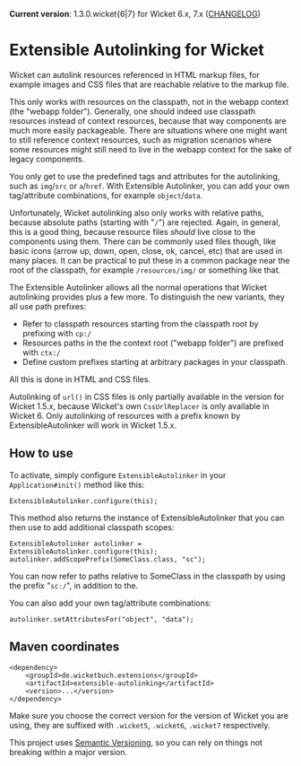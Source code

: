 **Current version**: 1.3.0.wicket{6|7} for Wicket 6.x, 7.x ([CHANGELOG](CHANGELOG-1.x.md))

# Extensible Autolinking for Wicket

Wicket can autolink resources referenced in HTML markup files, for example
images and CSS files that are reachable relative to the markup file.

This only works with resources on the classpath, not in the webapp context (the
"webapp folder"). Generally, one should indeed use classpath resources instead
of context resources, because that way components are much more easily
packageable. There are situations where one might want to still reference
context resources, such as migration scenarios where some resources might still
need to live in the webapp context for the sake of legacy components.

You only get to use the predefined tags and attributes for the autolinking, such as 
```img```/```src``` or ```a```/```href```. With Extensible Autolinker, you can add
your own tag/attribute combinations, for example ```object```/```data```.

Unfortunately, Wicket autolinking also only works with relative paths, because
absolute paths (starting with "`/`") are rejected. Again, in general, this is a
good thing, because resource files _should_ live close to the components using
them. There can be commonly used files though, like basic icons (arrow up, down,
open, close, ok, cancel, etc) that are used in many places. It can be practical
to put these in a common package near the root of the classpath, for example
`/resources/img/` or something like that.

The Extensible Autolinker allows all the normal operations that Wicket
autolinking provides plus a few more. To distinguish the new variants, they all
use path prefixes:

* Refer to classpath resources starting from the classpath root by prefixing
  with `cp:/`
* Resources paths in the the context root ("webapp folder") are prefixed
  with `ctx:/`
* Define custom prefixes starting at arbitrary packages in your classpath.

All this is done in HTML and CSS files.

Autolinking of `url()` in CSS files is only partially available in the version
for Wicket 1.5.x, because Wicket's own `CssUrlReplacer` is only available in
Wicket 6. Only autolinking of resources with a prefix known by
ExtensibleAutolinker will work in Wicket 1.5.x.

## How to use
To activate, simply configure `ExtensibleAutolinker` in your
`Application#init()` method like this:

	ExtensibleAutolinker.configure(this);

This method also returns the instance of ExtensibleAutolinker that you can then
use to add additional classpath scopes:

	ExtensibleAutolinker autolinker = ExtensibleAutolinker.configure(this);
	autolinker.addScopePrefix(SomeClass.class, "sc");

You can now refer to paths relative to SomeClass in the classpath by using the
prefix "`sc:/`", in addition to the.

You can also add your own tag/attribute combinations:

    autolinker.setAttributesFor("object", "data");

## Maven coordinates

    <dependency>
        <groupId>de.wicketbuch.extensions</groupId>
        <artifactId>extensible-autolinking</artifactId>
        <version>...</version>
    </dependency>

Make sure you choose the correct version for the version of Wicket you are
using, they are suffixed with `.wicket5`, `.wicket6`, `.wicket7` respectively.

This project uses [Semantic Versioning](http://semver.org/), so you can rely on
things not breaking within a major version.
